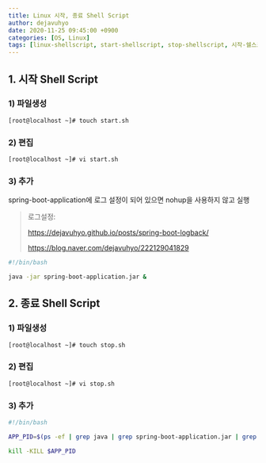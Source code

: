 ```yaml
---
title: Linux 시작, 종료 Shell Script
author: dejavuhyo
date: 2020-11-25 09:45:00 +0900
categories: [OS, Linux]
tags: [linux-shellscript, start-shellscript, stop-shellscript, 시작-쉘스크립트, 종료-쉘스크립트]
---
```


## 1. 시작 Shell Script

### 1) 파일생성

```bash
[root@localhost ~]# touch start.sh
```

### 2) 편집

```bash
[root@localhost ~]# vi start.sh
```

### 3) 추가
spring-boot-application에 로그 설정이 되어 있으면 nohup을 사용하지 않고 실행

> 로그설정:
>
> <https://dejavuhyo.github.io/posts/spring-boot-logback/>
>
> <https://blog.naver.com/dejavuhyo/222129041829>

```bash
#!/bin/bash

java -jar spring-boot-application.jar &
```

## 2. 종료 Shell Script

### 1) 파일생성

```bash
[root@localhost ~]# touch stop.sh
```

### 2) 편집

```bash
[root@localhost ~]# vi stop.sh
```

### 3) 추가

```bash
#!/bin/bash

APP_PID=$(ps -ef | grep java | grep spring-boot-application.jar | grep -v grep | awk '{print $2}')

kill -KILL $APP_PID
```
